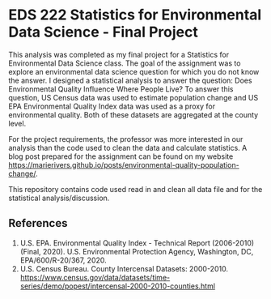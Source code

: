 # EDS 222 Statistics for Environmental Data Science - Final Project

This analysis was completed as my final project for a Statistics for Environmental Data Science class. The goal of the assignment was to explore an environmental data science question for which you do not know the answer. I designed a statistical analysis to answer the question: Does Environmental Quality Influence Where People Live? To answer this question, US Census data was used to estimate population change and US EPA Environmental Quality Index data was used as a proxy for environmental quality. Both of these datasets are aggregated at the county level.

For the project requirements, the professor was more interested in our analysis than the code used to clean the data and calculate statistics. A blog post prepared for the assignment can be found on my website
https://marierivers.github.io/posts/environmental-quality-population-change/. 

This repository contains code used read in and clean all data file and for the statistical analysis/discussion. 

## References

1.	U.S. EPA. Environmental Quality Index - Technical Report (2006-2010) (Final, 2020). U.S. Environmental Protection Agency, Washington, DC, EPA/600/R-20/367, 2020.
2.	U.S. Census Bureau. County Intercensal Datasets: 2000-2010. https://www.census.gov/data/datasets/time-series/demo/popest/intercensal-2000-2010-counties.html
